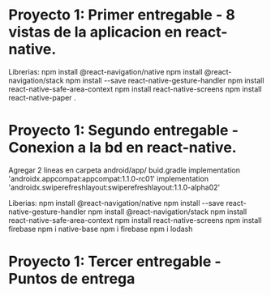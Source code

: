 # Proyecto 1: Primer entregable - 8 vistas de la aplicacion en react-native.

Librerias: npm install @react-navigation/native
npm install @react-navigation/stack
npm install --save react-native-gesture-handler
npm install react-native-safe-area-context
npm install react-native-screens
npm install react-native-paper
.

# Proyecto 1: Segundo entregable - Conexion a la bd en react-native.

Agregar 2 lineas en carpeta android/app/ buid.gradle
implementation 'androidx.appcompat:appcompat:1.1.0-rc01'
implementation 'androidx.swiperefreshlayout:swiperefreshlayout:1.1.0-alpha02'

Liberias: npm install @react-navigation/native
npm install --save react-native-gesture-handler
npm install @react-navigation/stack 
npm install react-native-safe-area-context
npm install react-native-screens
npm install firebase
npm i native-base
npm i firebase
npm i lodash

# Proyecto 1: Tercer entregable - Puntos de entrega
